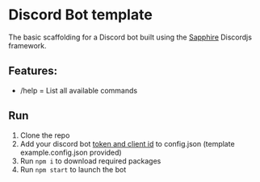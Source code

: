 # Discord Bot template

The basic scaffolding for a Discord bot built using the [Sapphire](https://www.sapphirejs.dev/) Discordjs framework.

## Features:

- /help = List all available commands

## Run

1. Clone the repo
2. Add your discord bot [token and client id](https://discordjs.guide/preparations/setting-up-a-bot-application.html) to config.json (template example.config.json provided)
3. Run `npm i` to download required packages
4. Run `npm start` to launch the bot

